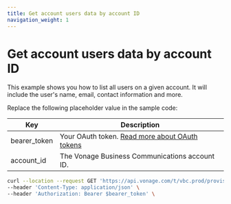 ```yaml
---
title: Get account users data by account ID
navigation_weight: 1
---
```


# Get account users data by account ID

This example shows you how to list all users on a given account. It will include the user's name, email, contact information and more.

Replace the following placeholder value in the sample code:

| Key        | Description                                                                                            |
|------------|--------------------------------------------------------------------------------------------------------|
| bearer_token | Your OAuth token. [Read more about OAuth tokens](/concepts/guides/create-an-access-token) |
| account_id | The Vonage Business Communications account ID. |


``` bash
curl --location --request GET 'https://api.vonage.com/t/vbc.prod/provisioning/v1/api/accounts/$account_id/users' \
--header 'Content-Type: application/json' \
--header 'Authorization: Bearer $bearer_token' \
```
